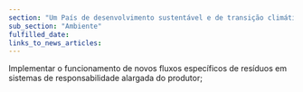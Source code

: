 ```yaml
---
section: "Um País de desenvolvimento sustentável e de transição climática"
sub_section: "Ambiente"
fulfilled_date:
links_to_news_articles:
---
```


Implementar o funcionamento de novos fluxos específicos de resíduos em sistemas de responsabilidade alargada do produtor;